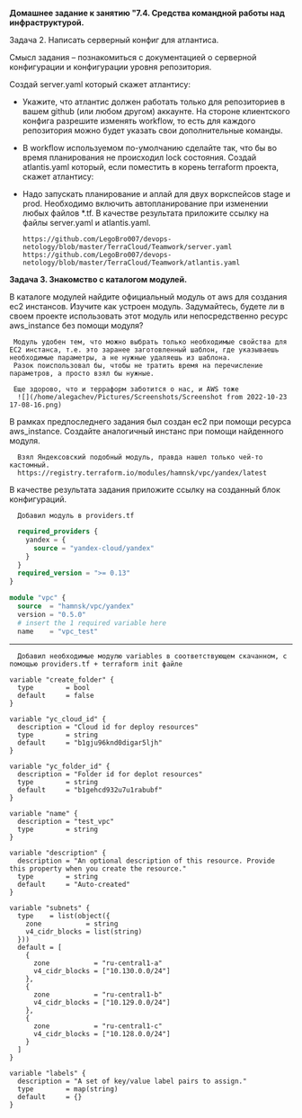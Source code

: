 **Домашнее задание к занятию "7.4. Средства командной работы над инфраструктурой.**

Задача 2. Написать серверный конфиг для атлантиса.

Смысл задания – познакомиться с документацией о серверной конфигурации и конфигурации уровня репозитория.

Создай server.yaml который скажет атлантису:

- Укажите, что атлантис должен работать только для репозиториев в вашем github (или любом другом) аккаунте.
На стороне клиентского конфига разрешите изменять workflow, то есть для каждого репозитория можно будет указать свои дополнительные команды.
- В workflow используемом по-умолчанию сделайте так, что бы во время планирования не происходил lock состояния.
Создай atlantis.yaml который, если поместить в корень terraform проекта, скажет атлантису:

- Надо запускать планирование и аплай для двух воркспейсов stage и prod.
Необходимо включить автопланирование при изменении любых файлов *.tf.
В качестве результата приложите ссылку на файлы server.yaml и atlantis.yaml.

      https://github.com/LegoBro007/devops-netology/blob/master/TerraCloud/Teamwork/server.yaml
      https://github.com/LegoBro007/devops-netology/blob/master/TerraCloud/Teamwork/atlantis.yaml

**Задача 3. Знакомство с каталогом модулей.**

В каталоге модулей найдите официальный модуль от aws для создания ec2 инстансов.
Изучите как устроен модуль. Задумайтесь, будете ли в своем проекте использовать этот модуль или непосредственно ресурс aws_instance без помощи модуля?

     Модуль удобен тем, что можно выбрать только необходимые свойства для EC2 инстанса, т.е. это заранее заготовленный шаблон, где указываешь необходимые параметры, а не нужные удаляешь из шаблона.
     Разок поиспользовал бы, чтобы не тратить время на перечисление параметров, а просто взял бы нужные.
     
     Еще здорово, что и терраформ заботится о нас, и AWS тоже 
      ![](/home/alegachev/Pictures/Screenshots/Screenshot from 2022-10-23 17-08-16.png)
В рамках предпоследнего задания был создан ec2 при помощи ресурса aws_instance. Создайте аналогичный инстанс при помощи найденного модуля.

      Взял Яндексовский подобный модуль, правда нашел только чей-то кастомный.
      https://registry.terraform.io/modules/hamnsk/vpc/yandex/latest

В качестве результата задания приложите ссылку на созданный блок конфигураций.

      Добавил модуль в providers.tf
````terraform {
  required_providers {
    yandex = {
      source = "yandex-cloud/yandex"
    }
  }
  required_version = ">= 0.13"
}

module "vpc" {
  source  = "hamnsk/vpc/yandex"
  version = "0.5.0"
  # insert the 1 required variable here
  name    = "vpc_test"
  ````
  
  
  
  -------------------------------------------------------------------

      Добавил необходимые модулю variables в соответствующем скачанном, с помощью providers.tf + terraform init файле
````
variable "create_folder" {
  type        = bool
  default     = false
}

variable "yc_cloud_id" {
  description = "Cloud id for deploy resources"
  type        = string
  default     = "b1gju96knd0digar5ljh"
}

variable "yc_folder_id" {
  description = "Folder id for deplot resources"
  type        = string
  default     = "b1gehcd932u7u1rabubf"
}

variable "name" {
  description = "test_vpc"
  type        = string
}

variable "description" {
  description = "An optional description of this resource. Provide this property when you create the resource."
  type        = string
  default     = "Auto-created"
}

variable "subnets" {
  type    = list(object({
    zone           = string
    v4_cidr_blocks = list(string)
  }))
  default = [
    {
      zone           = "ru-central1-a"
      v4_cidr_blocks = ["10.130.0.0/24"]
    },
    {
      zone           = "ru-central1-b"
      v4_cidr_blocks = ["10.129.0.0/24"]
    },
    {
      zone           = "ru-central1-c"
      v4_cidr_blocks = ["10.128.0.0/24"]
    }
  ]
}

variable "labels" {
  description = "A set of key/value label pairs to assign."
  type        = map(string)
  default     = {}
}

````